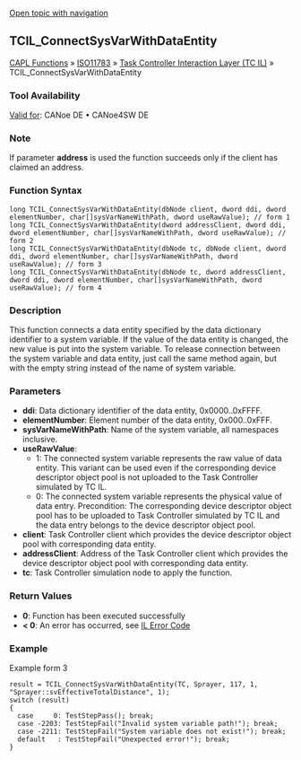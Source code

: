 [Open topic with navigation](../../../../../../CANoeDEFamily.htm#Topics/CAPLFunctions/ISO11783/ISOInteractionLayerTC/Functions/CAPLfunctionIso11783TCILConnectSysVarWithDataEntity.md)

## TCIL_ConnectSysVarWithDataEntity

[CAPL Functions](../../../CAPLfunctions.md) » [ISO11783](../../CAPLfunctionsISO11783Overview.md) » [Task Controller Interaction Layer (TC IL)](../CAPLfunctionsISOILTCOverview.md) » TCIL_ConnectSysVarWithDataEntity

### Tool Availability

[Valid for](../../../../Shared/FeatureAvailability.md): CANoe DE • CANoe4SW DE

### Note

If parameter **address** is used the function succeeds only if the client has claimed an address.

### Function Syntax

```plaintext
long TCIL_ConnectSysVarWithDataEntity(dbNode client, dword ddi, dword elementNumber, char[]sysVarNameWithPath, dword useRawValue); // form 1
long TCIL_ConnectSysVarWithDataEntity(dword addressClient, dword ddi, dword elementNumber, char[]sysVarNameWithPath, dword useRawValue); // form 2
long TCIL_ConnectSysVarWithDataEntity(dbNode tc, dbNode client, dword ddi, dword elementNumber, char[]sysVarNameWithPath, dword useRawValue); // form 3
long TCIL_ConnectSysVarWithDataEntity(dbNode tc, dword addressClient, dword ddi, dword elementNumber, char[]sysVarNameWithPath, dword useRawValue); // form 4
```

### Description

This function connects a data entity specified by the data dictionary identifier to a system variable. If the value of the data entity is changed, the new value is put into the system variable. To release connection between the system variable and data entity, just call the same method again, but with the empty string instead of the name of system variable.

### Parameters

- **ddi**: Data dictionary identifier of the data entity, 0x0000..0xFFFF.
- **elementNumber**: Element number of the data entity, 0x000..0xFFF.
- **sysVarNameWithPath**: Name of the system variable, all namespaces inclusive.
- **useRawValue**:
  - 1: The connected system variable represents the raw value of data entity. This variant can be used even if the corresponding device descriptor object pool is not uploaded to the Task Controller simulated by TC IL.
  - 0: The connected system variable represents the physical value of data entry. Precondition: The corresponding device descriptor object pool has to be uploaded to Task Controller simulated by TC IL and the data entry belongs to the device descriptor object pool.
- **client**: Task Controller client which provides the device descriptor object pool with corresponding data entity.
- **addressClient**: Address of the Task Controller client which provides the device descriptor object pool with corresponding data entity.
- **tc**: Task Controller simulation node to apply the function.

### Return Values

- **0**: Function has been executed successfully
- **< 0**: An error has occurred, see [IL Error Code](../../../CAPLfunctionsISOj1939ErrorCodes.md)

### Example

Example form 3

```plaintext
result = TCIL_ConnectSysVarWithDataEntity(TC, Sprayer, 117, 1, "Sprayer::svEffectiveTotalDistance", 1);
switch (result)
{
  case     0: TestStepPass(); break;
  case -2203: TestStepFail("Invalid system variable path!"); break;
  case -2211: TestStepFail("System variable does not exist!"); break;
  default   : TestStepFail("Unexpected error!"); break;
}
```
